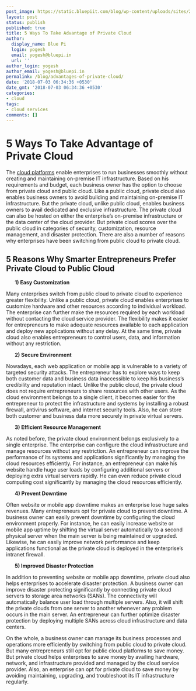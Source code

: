 ```yaml
---
post_image: https://static.bluepiit.com/blog/wp-content/uploads/sites/2/2018/07/Advantages-of-Private-Cloud-min.jpg
layout: post
status: publish
published: true
title: 5 Ways To Take Advantage of Private Cloud
author:
  display_name: Blue Pi
  login: yogesh
  email: yogesh@bluepi.in
  url: ''
author_login: yogesh
author_email: yogesh@bluepi.in
permalink: /blog/advantages-of-private-cloud/
date: '2018-07-03 06:34:36 +0530'
date_gmt: '2018-07-03 06:34:36 +0530'
categories:
- cloud
tags: 
- cloud services
comments: []
---
```

# 5 Ways To Take Advantage of Private Cloud
<p> The <a href="https://www.bluepiit.com/migration"> cloud platforms</a> enable enterprises to run businesses smoothly without creating and maintaining on-premise IT infrastructure. Based on his requirements and budget, each business owner has the option to choose from private cloud and public cloud. Like a public cloud, private cloud also enables business owners to avoid building and maintaining on-premise IT infrastructure. But the private cloud, unlike public cloud, enables business owners to avail dedicated and exclusive infrastructure. The private cloud can also be hosted on either the enterprise&rsquo;s on-premise infrastructure or the data center of the cloud provider. But private cloud scores over the public cloud in categories of security, customization, resource management, and disaster protection. There are also a number of reasons why enterprises have been switching from public cloud to private cloud.</p>
<h2> 5 Reasons Why Smarter Entrepreneurs Prefer Private Cloud to Public Cloud </h2>
<ul><b> 1) Easy Customization </b></ul>
<p> Many enterprises switch from public cloud to private cloud to experience greater flexibility. Unlike a public cloud, private cloud enables enterprises to customize hardware and other resources according to individual workload. The enterprise can further make the resources required by each workload without contacting the cloud service provider. The flexibility makes it easier for entrepreneurs to make adequate resources available to each application and deploy new applications without any delay. At the same time, private cloud also enables entrepreneurs to control users, data, and information without any restriction. </p>
<ul><b> 2) Secure Environment </b></ul>
<p> Nowadays, each web application or mobile app is vulnerable to a variety of targeted security attacks. The entrepreneur has to explore ways to keep both customer data and business data inaccessible to keep his business&rsquo;s credibility and reputation intact. Unlike the public cloud, the private cloud does not require entrepreneurs to share resources with other users. As the cloud environment belongs to a single client, it becomes easier for the entrepreneur to protect the infrastructure and systems by installing a robust firewall, antivirus software, and internet security tools. Also, he can store both customer and business data more securely in private virtual servers. </p>
<ul><b> 3) Efficient Resource Management </b></ul>
<p> As noted before, the private cloud environment belongs exclusively to a single enterprise. The enterprise can configure the cloud infrastructure and manage resources without any restriction. An entrepreneur can improve the performance of its systems and applications significantly by managing the cloud resources efficiently. For instance, an entrepreneur can make his website handle huge user loads by configuring additional servers or deploying extra virtual servers rapidly. He can even reduce private cloud computing cost significantly by managing the cloud resources efficiently. </p>
<ul><b> 4) Prevent Downtime </b></ul>
<p> Often website or mobile app downtime makes an enterprise lose huge sales revenues. Many entrepreneurs opt for private cloud to prevent downtime. A business owner can easily prevent downtime by configuring the cloud environment properly. For instance, he can easily increase website or mobile app uptime by shifting the virtual server automatically to a second physical server when the main server is being maintained or upgraded. Likewise, he can easily improve network performance and keep applications functional as the private cloud is deployed in the enterprise&rsquo;s intranet firewall. </p>
<ul><b> 5) Improved Disaster Protection </b></ul>
<p> In addition to preventing website or mobile app downtime, private cloud also helps enterprises to accelerate disaster protection. A business owner can improve disaster protecting significantly by connecting private cloud servers to storage area networks (SANs). The connectivity will automatically balance user load through multiple servers. Also, it will shift the private clouds from one server to another whenever any problem occurs in the main server. An entrepreneur can further optimize disaster protection by deploying multiple SANs across cloud infrastructure and data centers. </p>
<p> On the whole, a business owner can manage its business processes and operations more efficiently by switching from public cloud to private cloud. But many entrepreneurs still opt for public cloud platforms to save money. But private cloud helps enterprises to save money by availing hardware, network, and infrastructure provided and managed by the cloud service provider. Also, an enterprise can opt for private cloud to save money by avoiding maintaining, upgrading, and troubleshoot its IT infrastructure regularly. </p>
